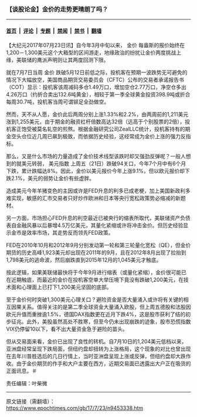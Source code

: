 ### 【谈股论金】金价的走势更晴朗了吗？

---

#### [首页](../../../..?n9453338) &nbsp;|&nbsp; [评论](../../../../../epoch-comment?n9453338) &nbsp;|&nbsp; [专题](../../../../../epoch-special?n9453338) &nbsp;|&nbsp; [禁闻](../../../../../epoch-news?n9453338) &nbsp;|&nbsp; [禁书](../../../../../books?n9453338) &nbsp;|&nbsp; [翻墙](https://github.com/gfw-breaker/nogfw/blob/master/README.md?n9453338)


<div class="post_content" id="artbody" itemprop="articleBody">
 <!-- article content begin -->
 <p>
  【大纪元2017年07月23日讯】自今年3月中旬以来，
  <ok href="https://www.epochtimes.com/gb/tag/%E9%87%91%E4%BB%B7.html">
   金价
  </ok>
  每盎斯的报价始终在1,200－1,300美元这个大箱型的区间游走，地缘政治的纷扰让金价两度挑战上缘，美联储的鹰派声明则让其两度回测下限。
 </p>
 <p>
  就在7月7日当周
  <ok href="https://www.epochtimes.com/gb/tag/%E9%87%91%E4%BB%B7.html">
   金价
  </ok>
  跌破5月12日前低之际，投机客在预期一波跌势无可避免的情况下大幅放空，美国商品期货交易委员会（CFTC）公布的交易者承诺报告书（COT）显示：投机客该周减码多仓1.49万口，增加空仓2.77万口，净空仓多出4.26万口（约折合卖出132.6吨黄金），相较于第一季全球黄金投资398.9吨或折合每周30.7吨，投机客当周可谓铆足全劲做空。
 </p>
 <p>
  然而，天不从人愿，金价此后两周分别上涨1.33%和2.2%，由两周前的1,211美元涨到1,255美元，由于期金的融资杠杆倍数高达32倍（远高于个别股票的2倍），投机客正饱受被莫名轧空的煎熬。根据金融研究公司ZealLLC统计，投机客持有的期金空头仓位近几周已飙到极致，而依据历史经验，这经常成为金价上涨的强力反指标。
 </p>
 <p>
  那么，又是什么市场的力量造成了金价技术线型该跌时却又强劲反弹呢？一般人想到的就美元转弱，
  <ok href="https://www.epochtimes.com/gb/tag/%E7%BE%8E%E5%85%83%E6%8C%87%E6%95%B0.html">
   美元指数
  </ok>
  上周五（21日）跌破94关口，今年7个月中有6个月下跌，累计跌幅达8%。因此，金价以美元报价今年上涨9.1%，但以欧元报价却下跌2.1%，美元的弱势让金价有些虚胖。
 </p>
 <p>
  造成美元今年羊猪变色的主因或许是FED升息的利多已成老梗，加上美国新政利多难实现，敏感的汇市交易者只好炒作欧洲和日本等央行宽松政策势必缩减的新题材。
 </p>
 <p>
  另一方面，市场担心FED升息的利空最近已被央行的缩表所取代，美联储资产负债表自金融风暴以后暴增4.5万亿美元，其量化紧缩或许将冲击金价。但历史经验显示金市是效率市场，其走势反而领先FED政策。
 </p>
 <p>
  FED在2010年10月和2012年9月分别发动第一轮和第三轮量化宽松（QE），但金价期货的历史高峰1,923美元却出现在2011年的9月，且在2012年8月出现了拉抬到1,798美元的逃命波，然后崩跌直到2015年12月的1,045美元才触底。
 </p>
 <p>
  按此逻辑，如果美联储最快将于今年9月进行缩表（或量化紧缩），金价很可能已在近期触底，而最近的金价在投机客空单大举压境下竟没有跌破1,200美元，在技术面和心理面上已打下1,200美元坚固的底部。
 </p>
 <p>
  至于金价何时突破1,300美元心理关口？避险资金是否大量涌入或许将有关键的相互因果关系。值得关注的是第二季全球资金大量涌入欧股，但上周五德股和法股因欧元升值而重挫逾1.5%，德国DAX指数更在近月下跌4%，这是股市获利了结的初步征兆。此外，美股虽然高处不胜寒，但至今仍未出现崩跌的迹象，股市恐慌指数VIX仍停留10以下，看不出大量资金急于避险的苗头。
 </p>
 <p>
  但从交易面来看，金价已出现了良性的转机。自7月10日的1,204美元低档以来，亚洲盘经常呈现下跌局面，但纽约盘却扭转为上涨格局，这个现象的对比也曾出现在去年川普胜选后的几日行情上，当时亚洲盘呈现上涨或反弹，但纽约盘却大跌作收。由于金价期货的作手和大户主要在西方，近期交易面已透露出大户正在吸货的正面讯息。＃
 </p>
 <p>
  责任编辑：叶柴微
 </p>
 <!-- article content end -->
 <div id="below_article_ad">
 </div>
</div>


---

原文链接（需翻墙）：https://www.epochtimes.com/gb/17/7/23/n9453338.htm